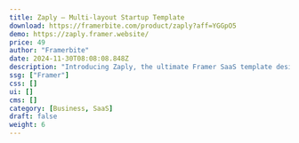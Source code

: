 ```yaml
---
title: Zaply — Multi-layout Startup Template
download: https://framerbite.com/product/zaply?aff=YGGpO5
demo: https://zaply.framer.website/
price: 49
author: "Framerbite"
date: 2024-11-30T08:08:08.848Z
description: "Introducing Zaply, the ultimate Framer SaaS template designed to make your online presence shine. With its bold and minimal aesthetic, Zaply offers multiple layouts and homepage variations to suit your unique business needs. Fully optimized for performance, it's never been easier to launch a stunning website that captivates your audience."
ssg: ["Framer"]
css: []
ui: []
cms: []
category: [Business, SaaS]
draft: false
weight: 6
---
```

